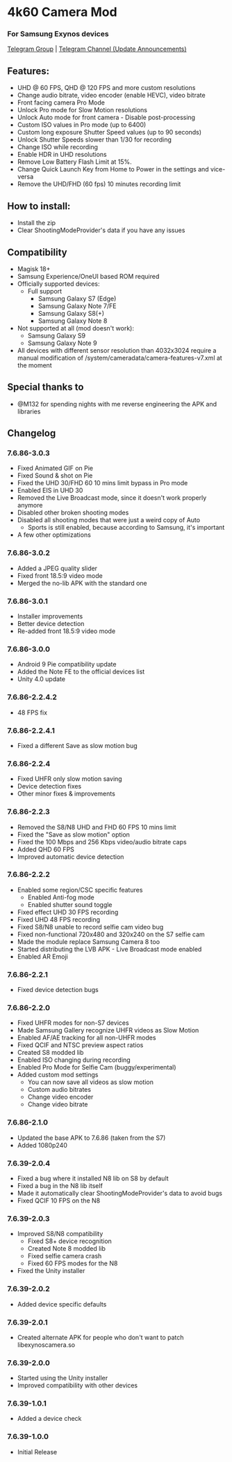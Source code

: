 # 4k60 Camera Mod
### For Samsung Exynos devices

[Telegram Group](https://t.me/Exynos_4K60FPS) | [Telegram Channel (Update Announcements)](https://t.me/s7cammod)

## Features:
* UHD @ 60 FPS, QHD @ 120 FPS and more custom resolutions
* Change audio bitrate, video encoder (enable HEVC), video bitrate
* Front facing camera Pro Mode
* Unlock Pro mode for Slow Motion resolutions
* Unlock Auto mode for front camera - Disable post-processing
* Custom ISO values in Pro mode (up to 6400)
* Custom long exposure Shutter Speed values (up to 90 seconds)
* Unlock Shutter Speeds slower than 1/30 for recording
* Change ISO while recording
* Enable HDR in UHD resolutions
* Remove Low Battery Flash Limit at 15%.
* Change Quick Launch Key from Home to Power in the settings and vice-versa
* Remove the UHD/FHD (60 fps) 10 minutes recording limit

## How to install:
* Install the zip
* Clear ShootingModeProvider's data if you have any issues

## Compatibility
* Magisk 18+
* Samsung Experience/OneUI based ROM required
* Officially supported devices:
  * Full support
    * Samsung Galaxy S7 (Edge)
    * Samsung Galaxy Note 7/FE
    * Samsung Galaxy S8(+)
    * Samsung Galaxy Note 8
* Not supported at all (mod doesn't work):
  * Samsung Galaxy S9
  * Samsung Galaxy Note 9
* All devices with different sensor resolution than 4032x3024 require a manual modification of /system/cameradata/camera-features-v7.xml at the moment

## Special thanks to
* @M132 for spending nights with me reverse engineering the APK and libraries

## Changelog
### 7.6.86-3.0.3
* Fixed Animated GIF on Pie
* Fixed Sound & shot on Pie
* Fixed the UHD 30/FHD 60 10 mins limit bypass in Pro mode
* Enabled EIS in UHD 30
* Removed the Live Broadcast mode, since it doesn't work properly anymore
* Disabled other broken shooting modes
* Disabled all shooting modes that were just a weird copy of Auto
  * Sports is still enabled, because according to Samsung, it's important
* A few other optimizations

### 7.6.86-3.0.2
* Added a JPEG quality slider
* Fixed front 18.5:9 video mode
* Merged the no-lib APK with the standard one

### 7.6.86-3.0.1
* Installer improvements
* Better device detection
* Re-added front 18.5:9 video mode

### 7.6.86-3.0.0
* Android 9 Pie compatibility update
* Added the Note FE to the official devices list
* Unity 4.0 update

### 7.6.86-2.2.4.2
* 48 FPS fix

### 7.6.86-2.2.4.1
* Fixed a different Save as slow motion bug

### 7.6.86-2.2.4
* Fixed UHFR only slow motion saving
* Device detection fixes
* Other minor fixes & improvements

### 7.6.86-2.2.3
* Removed the S8/N8 UHD and FHD 60 FPS 10 mins limit
* Fixed the "Save as slow motion" option
* Fixed the 100 Mbps and 256 Kbps video/audio bitrate caps
* Added QHD 60 FPS
* Improved automatic device detection

### 7.6.86-2.2.2
* Enabled some region/CSC specific features
  * Enabled Anti-fog mode
  * Enabled shutter sound toggle
* Fixed effect UHD 30 FPS recording
* Fixed UHD 48 FPS recording
* Fixed S8/N8 unable to record selfie cam video bug
* Fixed non-functional 720x480 and 320x240 on the S7 selfie cam
* Made the module replace Samsung Camera 8 too
* Started distributing the LVB APK - Live Broadcast mode enabled
* Enabled AR Emoji

### 7.6.86-2.2.1
* Fixed device detection bugs

### 7.6.86-2.2.0
* Fixed UHFR modes for non-S7 devices
* Made Samsung Gallery recognize UHFR videos as Slow Motion
* Enabled AF/AE tracking for all non-UHFR modes
* Fixed QCIF and NTSC preview aspect ratios
* Created S8 modded lib
* Enabled ISO changing during recording
* Enabled Pro Mode for Selfie Cam (buggy/experimental)
* Added custom mod settings
  * You can now save all videos as slow motion
  * Custom audio bitrates
  * Change video encoder
  * Change video bitrate

### 7.6.86-2.1.0
* Updated the base APK to 7.6.86 (taken from the S7)
* Added 1080p240

### 7.6.39-2.0.4
* Fixed a bug where it installed N8 lib on S8 by default
* Fixed a bug in the N8 lib itself
* Made it automatically clear ShootingModeProvider's data to avoid bugs
* Fixed QCIF 10 FPS on the N8

### 7.6.39-2.0.3
* Improved S8/N8 compatibility
  * Fixed S8+ device recognition
  * Created Note 8 modded lib
  * Fixed selfie camera crash
  * Fixed 60 FPS modes for the N8
* Fixed the Unity installer

### 7.6.39-2.0.2
* Added device specific defaults

### 7.6.39-2.0.1
* Created alternate APK for people who don't want to patch libexynoscamera.so

### 7.6.39-2.0.0
* Started using the Unity installer
* Improved compatibility with other devices

### 7.6.39-1.0.1
* Added a device check

### 7.6.39-1.0.0
* Initial Release
